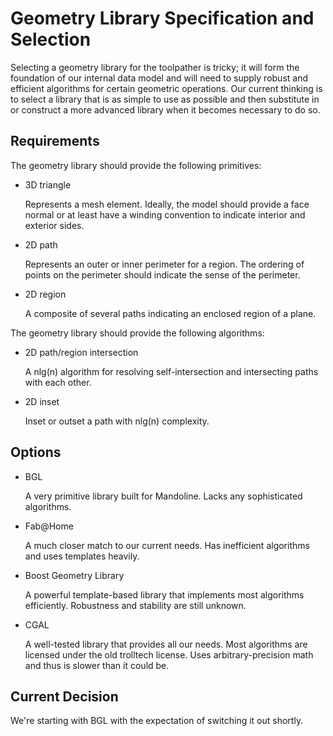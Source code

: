 # Geometry Library Specification and Selection

Selecting a geometry library for the toolpather is tricky; it will form the foundation of our internal data model and will need to supply robust and efficient algorithms for certain geometric operations. Our current thinking is to select a library that is as simple to use as possible and then substitute in or construct a more advanced library when it becomes necessary to do so.

## Requirements

The geometry library should provide the following primitives:

*   3D triangle

    Represents a mesh element. Ideally, the model should provide a face normal or at least have a winding convention to indicate interior and exterior sides.
  
*   2D path

    Represents an outer or inner perimeter for a region. The ordering of points on the perimeter should indicate the sense of the perimeter.
  
*   2D region

    A composite of several paths indicating an enclosed region of a plane.

The geometry library should provide the following algorithms:

*   2D path/region intersection

    A nlg(n) algorithm for resolving self-intersection and intersecting paths with each other.
  
*   2D inset

    Inset or outset a path with nlg(n) complexity.

## Options

*   BGL

    A very primitive library built for Mandoline. Lacks any sophisticated algorithms.
  
*   Fab@Home

    A much closer match to our current needs. Has inefficient algorithms and uses templates heavily.
  
*   Boost Geometry Library

    A powerful template-based library that implements most algorithms efficiently. Robustness and stability are still unknown.
  
*   CGAL
   
    A well-tested library that provides all our needs. Most algorithms are licensed under the old trolltech license. Uses arbitrary-precision math and thus is slower than it could be.

## Current Decision

We're starting with BGL with the expectation of switching it out shortly.
